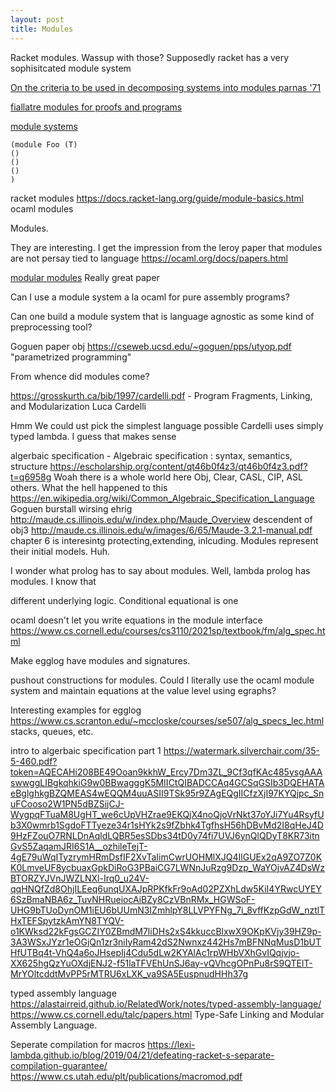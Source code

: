 ```yaml
---
layout: post
title: Modules
---
```



Racket modules. Wassup with those? Supposedly racket has a very sophisitcated module system

[On the criteria to be used in decomposing systems into modules parnas '71](https://prl.ccs.neu.edu/img/p-tr-1971.pdf)

[fiallatre modules for proofs and programs](https://link.springer.com/chapter/10.1007/978-3-540-24725-8_26)

[module systems](https://www.stephendiehl.com/posts/exotic01.html)

```
(module Foo (T) 
()
()
()
)
```

racket modules https://docs.racket-lang.org/guide/module-basics.html
ocaml modules


Modules.

They are interesting.
I get the impression from the leroy paper that modules are not persay tied to language
https://ocaml.org/docs/papers.html

[modular modules](https://caml.inria.fr/pub/papers/xleroy-modular_modules-jfp.pdf) Really great paper


Can I use a module system a la ocaml for pure assembly programs?

Can one build a module system that is language agnostic as some kind of preprocessing tool?

Goguen paper obj https://cseweb.ucsd.edu/~goguen/pps/utyop.pdf
"parametrized programming"

From whence did modules come?

https://grosskurth.ca/bib/1997/cardelli.pdf - Program Fragments, Linking, and Modularization Luca Cardelli

Hmm
We could ust pick the simplest language possible
Cardelli uses simply typed lambda. I guess that makes sense

algerbaic specification - Algebraic specification : syntax, semantics, structure
https://escholarship.org/content/qt46b0f4z3/qt46b0f4z3.pdf?t=q6958g 
Woah there is a whole world here
Obj, Clear, CASL, CIP, ASL others. What the hell happened to this
https://en.wikipedia.org/wiki/Common_Algebraic_Specification_Language
Goguen burstall wirsing ehrig
http://maude.cs.illinois.edu/w/index.php/Maude_Overview descendent of obj3
http://maude.cs.illinois.edu/w/images/6/65/Maude-3.2.1-manual.pdf chapter 6 is interesintg
protecting,extending, inlcuding. Modules represent their initial models. Huh.

I wonder what prolog has to say about modules. Well, lambda prolog has modules. I know that

different underlying logic. Conditional equational is one

ocaml doesn't let you write equations in the module interface
https://www.cs.cornell.edu/courses/cs3110/2021sp/textbook/fm/alg_spec.html


Make egglog have modules and signatures.

pushout constructions for modules.
Could I literally use the ocaml module system and maintain equations at the value level using egraphs?

Interesting examples for egglog
https://www.cs.scranton.edu/~mccloske/courses/se507/alg_specs_lec.html
stacks, queues, etc.

intro to algerbaic specification part 1
https://watermark.silverchair.com/35-5-460.pdf?token=AQECAHi208BE49Ooan9kkhW_Ercy7Dm3ZL_9Cf3qfKAc485ysgAAAswwggLIBgkqhkiG9w0BBwagggK5MIICtQIBADCCAq4GCSqGSIb3DQEHATAeBglghkgBZQMEAS4wEQQM4uuASII9TSk95r9ZAgEQgIICfzXjI97KYQjpc_SnuFCooso2W1PN5dBZSijCJ-WygpqFTuaM8UgHT_we6cUpVHZrae9EKQjX4noQjoVrNkt37oYJi7Yu4RsyfUb3X0wmrb1SgdoFTTyeze34r1sHYk2s9fZbhk4TgfhsH56hDBvMd2I8qHeJ4D9HzFZouO7RNLDnAqldLQBR5esSDbs34tD0y74fi7UVJ6ynQlQDyT8KR73itnGvS5ZaqamJRI6S1A__ozhileTejT-4gE79uWqITyzrymHRmDsfIF2XvTaIimCwrUOHMlXJQ4IlGUEx2qA9ZO7Z0KK0LmveUF8ycbuaxGpkDiRoG3PBaiCG7LWNnJuRzg9Dzp_WaYOjvAZ4DsWzBTORZYJVnJWZLNXl-Irq0_u24V-qqHNQfZd8OhjILEeq6unqUXAJpRPKfkFr9oAd02PZXhLdw5KiI4YRwcUYEY6SzBmaNBA6z_TuvNHRueiocAiBZy8CzVBnRMx_HGWSoF-UHG9bTUoDynOM1iEU6bUUmN3IZmhlpY8LLVPYFNg_7i_8vffKzpGdW_nztlTHxTEFSpytzkAmYN8TYQV-o1KWksd22kFgsGCZIY0ZBmdM7liDHs2xS4kkuccBlxwX9OKpKVjy39HZ9p-3A3WSxJYzr1eOGjQn1zr3niIyRam42dS2Nwnxz442Hs7mBFNNqMusD1bUTHfUTBq4t-VhQ4a6oJHsepIj4Cdu5dLw2KYAlAc1rpWHbVXhGvIQqjvjo-XX625hgQzYuOXdjENJ2-f51laTFVEhUnSJ6ay-vQVhcgOPnPu8rS9QTElT-MrYOltcddtMvPP5rMTRU6xLXK_va9SA5EuspnudHHh37g



typed assembly language
https://alastairreid.github.io/RelatedWork/notes/typed-assembly-language/
https://www.cs.cornell.edu/talc/papers.html   Type-Safe Linking and Modular Assembly Language.

Seperate compilation for macros
https://lexi-lambda.github.io/blog/2019/04/21/defeating-racket-s-separate-compilation-guarantee/
https://www.cs.utah.edu/plt/publications/macromod.pdf
